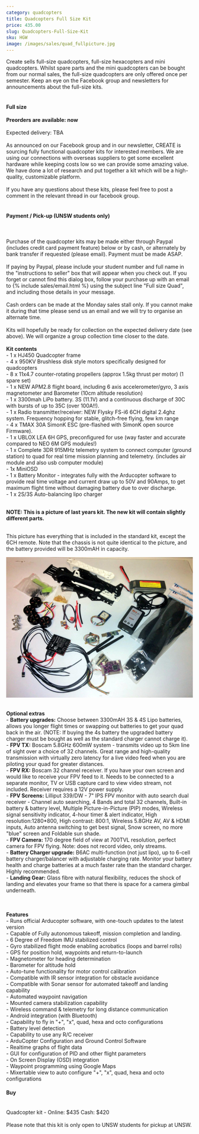 ```yaml
---
category: quadcopters
title: Quadcopters Full Size Kit
price: 435.00
slug: Quadcopters-Full-Size-Kit
sku: HGW
image: /images/sales/quad_fullpicture.jpg
---
```

Create sells full-size quadcopters, full-size hexacopters and mini quadcopters. Whilst spare parts and the mini quadcopters can be bought from our normal sales, the full-size quadcopters are only offered once per semester. Keep an eye on the Facebook group and newsletters for announcements about the full-size kits.
<br><br>
<h4>Full size</h4>
<b>Preorders are available: now</b>
<br><br>Expected delivery: TBA
<br><br>As announced on our Facebook group and in our newsletter, CREATE is sourcing fully functional quadcopter kits for interested members. We are using our connections with overseas suppliers to get some excellent hardware while keeping costs low so we can provide some amazing value. We have done a lot of research and put together a kit which will be a high-quality, customizable platform.
<br><br>If you have any questions about these kits, please feel free to post a comment in the relevant thread in our facebook group.
<br><br>
<h4>Payment / Pick-up (UNSW students only) </h4>
<br><br>Purchase of the quadcopter kits may be made either through Paypal (includes credit card payment feature) below or by cash, or alternately by bank transfer if requested (please email). Payment must be made ASAP.
<br><br>If paying by Paypal, please include your student number and full name in the "instructions to seller" box that will appear when you check out. If you forget or cannot find this dialog box, follow your purchase up with an email to {% include sales/email.html %} using the subject line "Full size Quad", and including those details in your message.
<br><br>Cash orders can be made at the Monday sales stall only. If you cannot make it during that time please send us an email and we will try to organise an alternate time.
<br><br>Kits will hopefully be ready for collection on the expected delivery date (see above). We will organize a group collection time closer to the date.
<br><br>
<b>Kit contents</b>
<br>- 1 x HJ450 Quadcopter frame
<br>- 4 x 950KV Brushless disk style motors specifically designed for quadcopters
<br>- 8 x 11x4.7 counter-rotating propellers (approx 1.5kg thrust per motor) (1 spare set)
<br>- 1 x NEW APM2.8 flight board, including 6 axis accelerometer/gyro, 3 axis magnetometer and Barometer (10cm altitude resolution)
<br>- 1 x 3300mah LiPo battery. 3S (11.1V) and a continuous discharge of 30C with bursts of up to 35C (over 100A!!).
<br>- 1 x Radio transmitter/receiver: NEW Flysky FS-i6 6CH digital 2.4ghz system. Frequency hopping for stable, glitch-free flying, few km range
<br>- 4 x TMAX 30A SimonK ESC (pre-flashed with SimonK open source Firmware).
<br>- 1 x UBLOX LEA 6H GPS, preconfigured for use (way faster and accurate compared to NEO 6M GPS modules!)
<br>- 1 x Complete 3DR 915MHz telemetry system to connect computer (ground station) to quad for real time mission planning and telemetry. (includes air module and also usb computer module)
<br>- 1x MiniOSD
<br>- 1 x Battery Monitor - integrates fully with the Arducopter software to provide real time voltage and current draw up to 50V and 90Amps, to get maximum flight time without damaging battery due to over discharge.
<br>- 1 x 2S/3S Auto-balancing lipo charger

<br><b>NOTE: This is a picture of last years kit. The new kit will contain slightly different parts.</b>

<br>This picture has everything that is included in the standard kit, except the 6CH remote. Note that the chassis is not quite identical to the picture, and the battery provided will be 3300mAH in capacity.

<img src="/images/sales/quad_kitcontents.jpg"/>

<br><b>Optional extras</b>
<br>- <b>Battery upgrades:</b> Choose between 3300mAH 3S & 4S Lipo batteries, allows you longer flight times or swapping out batteries to get your quad back in the air. (NOTE: If buying the 4s battery the upgraded battery charger must be bought as well as the standard charger cannot charge it).
<br>- <b>FPV TX:</b> Boscam 5.8GHz 600mW system - transmits video up to 5km line of sight over a choice of 32 channels. Great range and high-quality transmission with virtually zero latency for a live video feed when you are piloting your quad for greater distances.
<br>- <b>FPV RX:</b> Boscam 32 channel receiver. If you have your own screen and would like to receive your FPV feed to it. Needs to be connected to a separate monitor, TV or USB capture card to view video stream, not included. Receiver requires a 12V power supply.
<br>- <b>FPV Screens:</b> Lilliput 339/DW - 7" IPS FPV monitor with auto search dual receiver - Channel auto searching, 4 Bands and total 32 channels, Built-in battery & battery level, Multiple Picture-in-Picture (PIP) modes, Wireless signal sensitivity indicator, 4-hour timer & alert indicator, High resolution:1280*800, High contrast: 800:1, Wireless 5.8GHz AV, AV & HDMI inputs, Auto antenna switching to get best signal, Snow screen, no more "blue" screen and Foldable sun shade.
<br>- <b>FPV Camera:</b> 170 degree field of view at 700TVL resolution, perfect camera for FPV flying. Note: does not record video, only streams.
<br>- <b>Battery Charger upgrade:</b> B6AC multi-function (not just lipo), up to 6-cell battery charger/balancer with adjustable charging rate. Monitor your battery health and charge batteries at a much faster rate than the standard charger. Highly recommended.
<br>- <b>Landing Gear:</b> Glass fibre with natural flexibility, reduces the shock of landing and elevates your frame so that there is space for a camera gimbal underneath.

<br><br><b>Features</b>
<br>- Runs official Arducopter software, with one-touch updates to the latest version
<br>- Capable of Fully autonomous takeoff, mission completion and landing.
<br>- 6 Degree of Freedom IMU stabilized control
<br>- Gyro stabilized flight mode enabling acrobatics (loops and barrel rolls)
<br>- GPS for position hold, waypoints and return-to-launch
<br>- Magnetometer for heading determination
<br>- Barometer for altitude hold
<br>- Auto-tune functionality for motor control calibration
<br>- Compatible with IR sensor integration for obstacle avoidance
<br>- Compatible with Sonar sensor for automated takeoff and landing capability
<br>- Automated waypoint navigation
<br>- Mounted camera stabilization capability
<br>- Wireless command & telemetry for long distance communication
<br>- Android integration (with Bluetooth)
<br>- Capability to fly in "+", "x", quad, hexa and octo configurations
<br>- Battery level detection
<br>- Capability to use any R/C receiver
<br>- ArduCopter Configuration and Ground Control Software
<br>- Realtime graphs of flight data
<br>- GUI for configuration of PID and other flight parameters
<br>- On Screen Display (OSD) integration
<br>- Waypoint programming using Google Maps
<br>- Mixertable view to auto configure "+", "x", quad, hexa and octo configurations

<h4>Buy</h4>
<br>Quadcopter kit - Online: $435 Cash: $420
<br><br>Please note that this kit is only open to UNSW students for pickup at UNSW.
